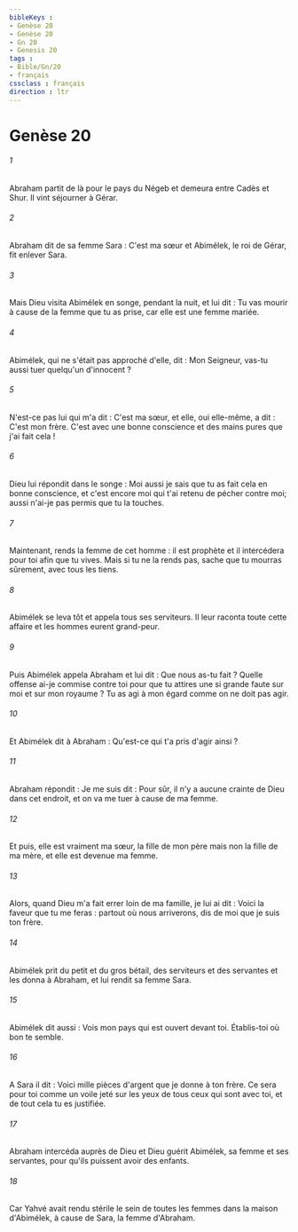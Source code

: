```yaml
---
bibleKeys : 
- Genèse 20
- Genèse 20
- Gn 20
- Genesis 20
tags : 
- Bible/Gn/20
- français
cssclass : français
direction : ltr
---
```


# Genèse 20

###### 1
Abraham partit de là pour le pays du Négeb et demeura entre Cadès et Shur. Il vint séjourner à Gérar.
###### 2
Abraham dit de sa femme Sara : C'est ma sœur et Abimélek, le roi de Gérar, fit enlever Sara. 
###### 3
Mais Dieu visita Abimélek en songe, pendant la nuit, et lui dit : Tu vas mourir à cause de la femme que tu as prise, car elle est une femme mariée. 
###### 4
Abimélek, qui ne s'était pas approché d'elle, dit : Mon Seigneur, vas-tu aussi tuer quelqu'un d'innocent ? 
###### 5
N'est-ce pas lui qui m'a dit : C'est ma sœur, et elle, oui elle-même, a dit : C'est mon frère. C'est avec une bonne conscience et des mains pures que j'ai fait cela ! 
###### 6
Dieu lui répondit dans le songe : Moi aussi je sais que tu as fait cela en bonne conscience, et c'est encore moi qui t'ai retenu de pécher contre moi; aussi n'ai-je pas permis que tu la touches. 
###### 7
Maintenant, rends la femme de cet homme : il est prophète et il intercédera pour toi afin que tu vives. Mais si tu ne la rends pas, sache que tu mourras sûrement, avec tous les tiens. 
###### 8
Abimélek se leva tôt et appela tous ses serviteurs. Il leur raconta toute cette affaire et les hommes eurent grand-peur. 
###### 9
Puis Abimélek appela Abraham et lui dit : Que nous as-tu fait ? Quelle offense ai-je commise contre toi pour que tu attires une si grande faute sur moi et sur mon royaume ? Tu as agi à mon égard comme on ne doit pas agir. 
###### 10
Et Abimélek dit à Abraham : Qu'est-ce qui t'a pris d'agir ainsi ? 
###### 11
Abraham répondit : Je me suis dit : Pour sûr, il n'y a aucune crainte de Dieu dans cet endroit, et on va me tuer à cause de ma femme. 
###### 12
Et puis, elle est vraiment ma sœur, la fille de mon père mais non la fille de ma mère, et elle est devenue ma femme. 
###### 13
Alors, quand Dieu m'a fait errer loin de ma famille, je lui ai dit : Voici la faveur que tu me feras : partout où nous arriverons, dis de moi que je suis ton frère. 
###### 14
Abimélek prit du petit et du gros bétail, des serviteurs et des servantes et les donna à Abraham, et lui rendit sa femme Sara. 
###### 15
Abimélek dit aussi : Vois mon pays qui est ouvert devant toi. Établis-toi où bon te semble. 
###### 16
A Sara il dit : Voici mille pièces d'argent que je donne à ton frère. Ce sera pour toi comme un voile jeté sur les yeux de tous ceux qui sont avec toi, et de tout cela tu es justifiée. 
###### 17
Abraham intercéda auprès de Dieu et Dieu guérit Abimélek, sa femme et ses servantes, pour qu'ils puissent avoir des enfants. 
###### 18
Car Yahvé avait rendu stérile le sein de toutes les femmes dans la maison d'Abimélek, à cause de Sara, la femme d'Abraham.
